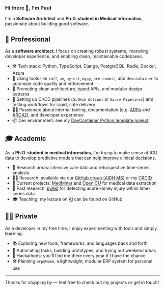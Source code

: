 ### Hi there 👋, I'm Paul

I'm a **Software Architect** and **Ph.D. student in Medical Informatics**, passionate about building good software.

## 💼 Professional

As a **software architect**, I focus on creating robust systems, improving developer experience, and enabling clean, maintainable codebases.

- 🛠️ Tech stack: Python, TypeScript, Django, PostgreSQL, Redis, Docker, Azure  
- 🧰 Using tools like `ruff`, `uv`, `pytest`, `mypy`, `pre-commit`, and `devcontainer` to automate code quality and enforcement  
- 🔄 Promoting clean architecture, typed APIs, and modular design patterns  
- 🚀 Setting up CI/CD pipelines (`GitHub Actions` or `Azure Pipelines`) and testing workflows for rapid, safe delivery  
- 🧑‍💻 Passionate about internal tooling, documentation (e.g. [ADRs](https://adr.github.io/) and [ARC42](https://docs.arc42.org/home/)), and developer experience  
- 📦 Dev environment: see my [DevContainer Python template project](https://github.com/Paul-B98/python-project-template)

## 🎓 Academic

As a **Ph.D. student in medical informatics**, I'm trying to make sense of ICU data to develop predictive models that can help improve clinical decisions.

- 🔬 Research areas: intensive care data and retrospective time-series analysis  
- 🧑‍🔬 Research: available via our [GitHub group (AIDH MS)](https://github.com/aidh-ms) or my [ORCID](https://orcid.org/0009-0002-8163-0989)  
- 🚧 Current projects: [MedMiner](https://github.com/aidh-ms/MedMiner) and [OpenICU](https://github.com/aidh-ms/OpenICU) for medical data extraction  
- 🧠 Past research: [pyAKI](https://github.com/aidh-ms/pyAKI) for detecting acute kidney injury within time-series data  
- 🎓 Teaching: my lecture on [AI](https://github.com/Paul-B98/wpf-ki) can be found on GitHub

## 🧑‍💻 Private

As a developer in my free time, I enjoy experimenting with tools and simply learning.

- 📚 Exploring new tools, frameworks, and languages back and forth  
- 🧪 Automating tasks, building prototypes, and trying out weekend ideas  
- 🏁 Hackathons: you’ll find me there every year if I have the chance  
- 🛠 Planning `erp@Home`, a lightweight, modular ERP system for personal use


---
Thanks for stopping by — feel free to check out my projects or get in touch!